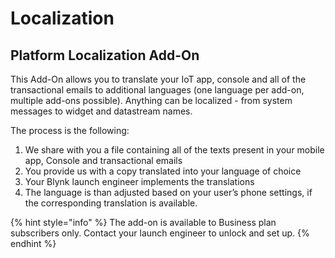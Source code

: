 # Localization

## Platform Localization Add-On

This Add-On allows you to translate your IoT app, console and all of the transactional emails to additional languages (one language per add-on, multiple add-ons possible). Anything can be localized - from system messages to widget and datastream names.

The process is the following:&#x20;

1. We share with you a file containing all of the texts present in your mobile app, Console and transactional emails&#x20;
2. You provide us with a copy translated into your language of choice&#x20;
3. Your Blynk launch engineer implements the translations&#x20;
4. The language is than adjusted based on your user’s phone settings, if the corresponding translation is available.

{% hint style="info" %}
The add-on is available to Business plan subscribers only. Contact your launch engineer to unlock and set up.
{% endhint %}
